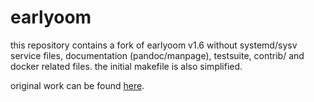 # earlyoom
this repository contains a fork of earlyoom v1.6 without systemd/sysv service files, documentation (pandoc/manpage), testsuite, contrib/ and docker related files. the initial makefile is also simplified.

original work can be found [here](https://github.com/rfjakob/earlyoom).
